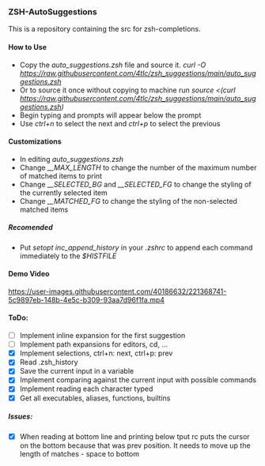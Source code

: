 ### ZSH-AutoSuggestions

This is a repository containing the src for zsh-completions.

#### How to Use
- Copy the *auto_suggestions.zsh* file and source it. *curl -O https://raw.githubusercontent.com/4tlc/zsh_suggestions/main/auto_suggestions.zsh*
- Or to source it once without copying to machine run *source <(curl  https://raw.githubusercontent.com/4tlc/zsh_suggestions/main/auto_suggestions.zsh)*
- Begin typing and prompts will appear below the prompt
- Use *ctrl+n* to select the next and *ctrl+p* to select the previous

#### Customizations
- In editing *auto_suggestions.zsh*
- Change *__MAX_LENGTH* to change the number of the maximum number of matched items to print
- Change *__SELECTED_BG* and *__SELECTED_FG* to change the styling of the currently selected item
- Change *__MATCHED_FG* to change the styling of the non-selected matched items

##### Recomended
- Put *setopt inc_append_history* in your *.zshrc* to append each command immediately to the *\$HISTFILE*

#### Demo Video


https://user-images.githubusercontent.com/40186632/221368741-5c9897eb-148b-4e5c-b309-93aa7d96f1fa.mp4


#### ToDo:
* [ ] Implement inline expansion for the first suggestion
* [ ] Implement path expansions for editors, cd, ...
* [x] Implement selections, ctrl+n: next, ctrl+p: prev
* [x] Read .zsh_history
* [x] Save the current input in a variable
* [x] Implement comparing against the current input with possible commands
* [x] Implement reading each character typed
* [x] Get all executables, aliases, functions, builtins

##### Issues:
* [x] When reading at bottom line and printing below tput rc puts the cursor on the bottom because that was prev position. It needs to move up the length of matches - space to bottom
